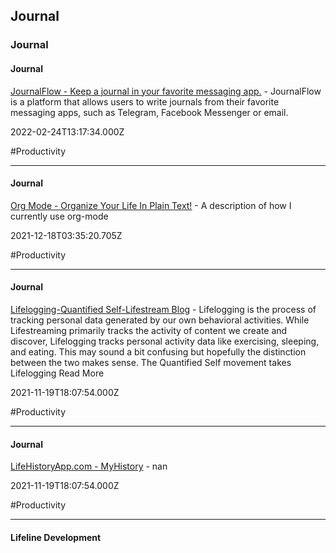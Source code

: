 ## Journal
### Journal

#### Journal

[JournalFlow - Keep a journal in your favorite messaging app.](https://www.journalflow.com/#features) - JournalFlow is a platform that allows users to write journals from their favorite messaging apps, such as Telegram, Facebook Messenger or email.

2022-02-24T13:17:34.000Z

#Productivity

---

#### Journal

[Org Mode - Organize Your Life In Plain Text!](http://doc.norang.ca/org-mode.html) - A description of how I currently use org-mode

2021-12-18T03:35:20.705Z

#Productivity

---

#### Journal

[Lifelogging-Quantified Self-Lifestream Blog](http://lifestreamblog.com/lifelogging) - Lifelogging is the process of tracking personal data generated by our own behavioral activities. While Lifestreaming primarily tracks the activity of content we create and discover, Lifelogging tracks personal activity data like exercising, sleeping, and eating. This may sound a bit confusing but hopefully the distinction between the two makes sense. The Quantified Self movement takes  Lifelogging Read More

2021-11-19T18:07:54.000Z

#Productivity

---

#### Journal

[LifeHistoryApp.com - MyHistory](http://www.lifehistoryapp.com/myhistory.html) - nan

2021-11-19T18:07:54.000Z

#Productivity

---

#### Lifeline Development
